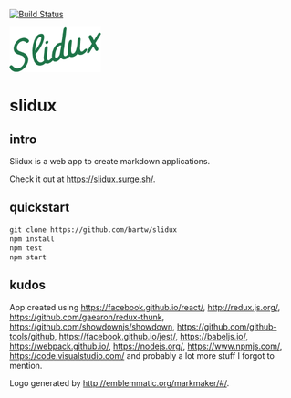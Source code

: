 [![Build Status](https://travis-ci.org/bartw/slidux.svg?branch=master)](https://travis-ci.org/bartw/slidux)

![slidux](logo.png)

# slidux

## intro

Slidux is a web app to create markdown applications.

Check it out at https://slidux.surge.sh/. 

## quickstart

```shell
git clone https://github.com/bartw/slidux
npm install
npm test
npm start
```

## kudos

App created using https://facebook.github.io/react/, http://redux.js.org/, https://github.com/gaearon/redux-thunk, https://github.com/showdownjs/showdown, 
https://github.com/github-tools/github, https://facebook.github.io/jest/, https://babeljs.io/, https://webpack.github.io/, https://nodejs.org/, https://www.npmjs.com/,
https://code.visualstudio.com/ and probably a lot more stuff I forgot to mention.

Logo generated by http://emblemmatic.org/markmaker/#/.